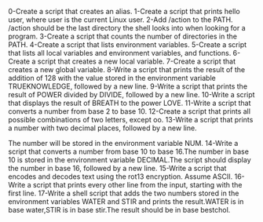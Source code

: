 0-Create a script that creates an alias. 1-Create a script that prints hello user, where user is the current Linux user. 2-Add /action to the PATH. /action should be the last directory the shell looks into when looking for a program. 3-Create a script that counts the number of directories in the PATH. 4-Create a script that lists environment variables. 5-Create a script that lists all local variables and environment variables, and functions. 6-Create a script that creates a new local variable. 7-Create a script that creates a new global variable. 8-Write a script that prints the result of the addition of 128 with the value stored in the environment variable TRUEKNOWLEDGE, followed by a new line. 9-Write a script that prints the result of POWER divided by DIVIDE, followed by a new line. 10-Write a script that displays the result of BREATH to the power LOVE. 11-Write a script that converts a number from base 2 to base 10. 12-Create a script that prints all possible combinations of two letters, except oo. 13-Write a script that prints a number with two decimal places, followed by a new line.



The number will be stored in the environment variable NUM.
14-Write a script that converts a number from base 10 to base 16.The number in base 10 is stored in the environment variable DECIMAL.The script should display the number in base 16, followed by a new line. 15-Write a script that encodes and decodes text using the rot13 encryption. Assume ASCII. 16-Write a script that prints every other line from the input, starting with the first line. 17-Write a shell script that adds the two numbers stored in the environment variables WATER and STIR and prints the result.WATER is in base water,STIR is in base stir.The result should be in base bestchol.
